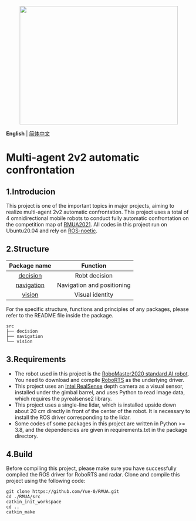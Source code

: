 <div align="center">
    <img src="images/robot.png" width="431" height="323" />
</div>

__English__ | [简体中文](README_cn.md)

# Multi-agent 2v2 automatic confrontation

## 1.Introducion

This project is one of the important topics in major projects, aiming to realize multi-agent 2v2 automatic confrontation.
This project uses a total of 4 omnidirectional mobile robots to conduct fully automatic confrontation on the competition map of [RMUA2021](https://icra2021.org/competitions/dji-robomaster-ai-challenge).
All codes in this project run on Ubuntu20.04 and rely on [ROS-noetic](http://wiki.ros.org/noetic).

## 2.Structure

| Package name                 | Function                   |
|:----------------------------:|:--------------------------:|
| [decision](src/decision)     | Robt decision              |
| [navigation](src/navigation) | Navigation and positioning |
| [vision](src/vision)         | Visual identity            |

For the specific structure, functions and principles of any packages, please refer to the README file inside the package.

```
src
├── decision
├── navigation
└── vision
```

## 3.Requirements

* The robot used in this project is the [RoboMaster2020 standard AI robot](https://www.robomaster.com/zh-CN/products/components/detail/2499). You need to download and compile [RoboRTS](https://github.com/RoboMaster/RoboRTS) as the underlying driver.
* This project uses an [Intel RealSense](https://www.intelrealsense.com/) depth camera as a visual sensor, installed under the gimbal barrel, and uses Python to read image data, which requires the pyrealsense2 library.
* This project uses a single-line lidar, which is installed upside down about 20 cm directly in front of the center of the robot. It is necessary to install the ROS driver corresponding to the lidar.
* Some codes of some packages in this project are written in Python >= 3.8, and the dependencies are given in requirements.txt in the package directory.

## 4.Build

Before compiling this project, please make sure you have successfully compiled the ROS driver for RoboRTS and radar.
Clone and compile this project using the following code:

```shell
git clone https://github.com/Yue-0/RMUA.git
cd ./RMUA/src
catkin_init_workspace
cd ..
catkin_make
```
